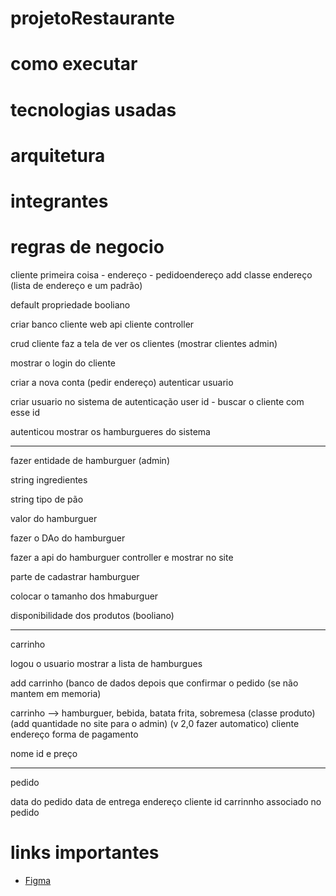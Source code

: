 

# projetoRestaurante

# como executar

# tecnologias usadas

# arquitetura

# integrantes

# regras de negocio

cliente
primeira coisa - endereço -  pedidoendereço
add classe endereço (lista de endereço e um padrão)

default propriedade booliano


criar banco cliente
web api cliente controller

crud cliente
faz a tela de ver os clientes (mostrar clientes admin)

mostrar o login do cliente

criar a nova conta (pedir endereço)
autenticar usuario

criar usuario no sistema de autenticação
user id - buscar o cliente com esse id

autenticou mostrar os hamburgueres do sistema

----------------------------------

fazer entidade de hamburguer (admin)

string ingredientes

string tipo de pão

valor do hamburguer

fazer o DAo do hamburguer

fazer a api do hamburguer controller e mostrar no site

parte de cadastrar hamburguer

colocar o tamanho dos hmaburguer

disponibilidade dos produtos (booliano)


-----------------------------------

carrinho

logou o usuario
mostrar a lista de hamburgues

add carrinho (banco de dados depois que confirmar o pedido (se não mantem em memoria)

carrinho --> hamburguer, bebida, batata frita, sobremesa (classe produto) (add quantidade no site para o admin) (v 2,0 fazer automatico)
cliente
endereço
forma de pagamento

nome id e preço

---------------------------------------------

pedido

data do pedido
data de entrega
endereço
cliente
id carrinnho associado no pedido

# links importantes

- [Figma](http://...)
